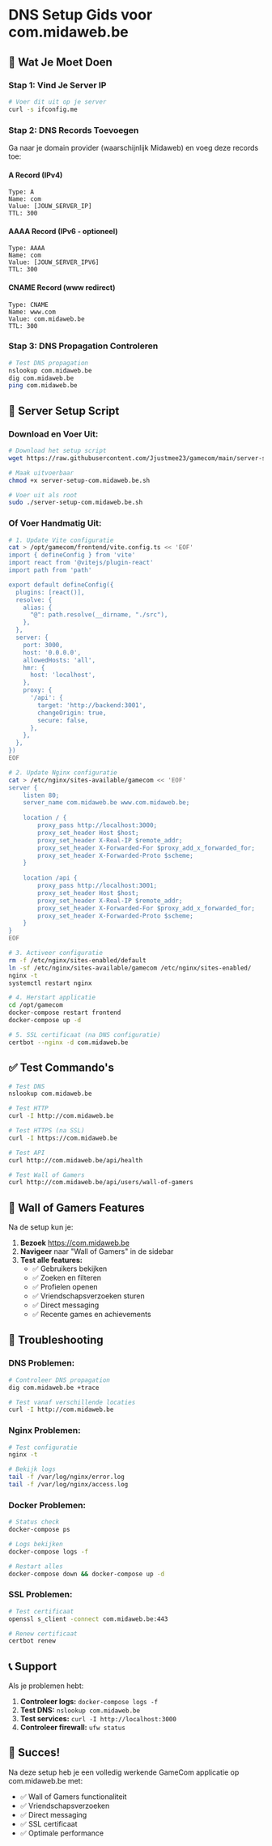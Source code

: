 # DNS Setup Gids voor com.midaweb.be

## 🎯 Wat Je Moet Doen

### **Stap 1: Vind Je Server IP**
```bash
# Voer dit uit op je server
curl -s ifconfig.me
```

### **Stap 2: DNS Records Toevoegen**

Ga naar je domain provider (waarschijnlijk Midaweb) en voeg deze records toe:

#### **A Record (IPv4)**
```
Type: A
Name: com
Value: [JOUW_SERVER_IP]
TTL: 300
```

#### **AAAA Record (IPv6 - optioneel)**
```
Type: AAAA
Name: com
Value: [JOUW_SERVER_IPV6]
TTL: 300
```

#### **CNAME Record (www redirect)**
```
Type: CNAME
Name: www.com
Value: com.midaweb.be
TTL: 300
```

### **Stap 3: DNS Propagation Controleren**

```bash
# Test DNS propagation
nslookup com.midaweb.be
dig com.midaweb.be
ping com.midaweb.be
```

## 🔧 Server Setup Script

### **Download en Voer Uit:**

```bash
# Download het setup script
wget https://raw.githubusercontent.com/Jjustmee23/gamecom/main/server-setup-com.midaweb.be.sh

# Maak uitvoerbaar
chmod +x server-setup-com.midaweb.be.sh

# Voer uit als root
sudo ./server-setup-com.midaweb.be.sh
```

### **Of Voer Handmatig Uit:**

```bash
# 1. Update Vite configuratie
cat > /opt/gamecom/frontend/vite.config.ts << 'EOF'
import { defineConfig } from 'vite'
import react from '@vitejs/plugin-react'
import path from 'path'

export default defineConfig({
  plugins: [react()],
  resolve: {
    alias: {
      "@": path.resolve(__dirname, "./src"),
    },
  },
  server: {
    port: 3000,
    host: '0.0.0.0',
    allowedHosts: 'all',
    hmr: {
      host: 'localhost',
    },
    proxy: {
      '/api': {
        target: 'http://backend:3001',
        changeOrigin: true,
        secure: false,
      },
    },
  },
})
EOF

# 2. Update Nginx configuratie
cat > /etc/nginx/sites-available/gamecom << 'EOF'
server {
    listen 80;
    server_name com.midaweb.be www.com.midaweb.be;
    
    location / {
        proxy_pass http://localhost:3000;
        proxy_set_header Host $host;
        proxy_set_header X-Real-IP $remote_addr;
        proxy_set_header X-Forwarded-For $proxy_add_x_forwarded_for;
        proxy_set_header X-Forwarded-Proto $scheme;
    }
    
    location /api {
        proxy_pass http://localhost:3001;
        proxy_set_header Host $host;
        proxy_set_header X-Real-IP $remote_addr;
        proxy_set_header X-Forwarded-For $proxy_add_x_forwarded_for;
        proxy_set_header X-Forwarded-Proto $scheme;
    }
}
EOF

# 3. Activeer configuratie
rm -f /etc/nginx/sites-enabled/default
ln -sf /etc/nginx/sites-available/gamecom /etc/nginx/sites-enabled/
nginx -t
systemctl restart nginx

# 4. Herstart applicatie
cd /opt/gamecom
docker-compose restart frontend
docker-compose up -d

# 5. SSL certificaat (na DNS configuratie)
certbot --nginx -d com.midaweb.be
```

## ✅ Test Commando's

```bash
# Test DNS
nslookup com.midaweb.be

# Test HTTP
curl -I http://com.midaweb.be

# Test HTTPS (na SSL)
curl -I https://com.midaweb.be

# Test API
curl http://com.midaweb.be/api/health

# Test Wall of Gamers
curl http://com.midaweb.be/api/users/wall-of-gamers
```

## 🚀 Wall of Gamers Features

Na de setup kun je:

1. **Bezoek** https://com.midaweb.be
2. **Navigeer** naar "Wall of Gamers" in de sidebar
3. **Test alle features:**
   - ✅ Gebruikers bekijken
   - ✅ Zoeken en filteren
   - ✅ Profielen openen
   - ✅ Vriendschapsverzoeken sturen
   - ✅ Direct messaging
   - ✅ Recente games en achievements

## 🔧 Troubleshooting

### **DNS Problemen:**
```bash
# Controleer DNS propagation
dig com.midaweb.be +trace

# Test vanaf verschillende locaties
curl -I http://com.midaweb.be
```

### **Nginx Problemen:**
```bash
# Test configuratie
nginx -t

# Bekijk logs
tail -f /var/log/nginx/error.log
tail -f /var/log/nginx/access.log
```

### **Docker Problemen:**
```bash
# Status check
docker-compose ps

# Logs bekijken
docker-compose logs -f

# Restart alles
docker-compose down && docker-compose up -d
```

### **SSL Problemen:**
```bash
# Test certificaat
openssl s_client -connect com.midaweb.be:443

# Renew certificaat
certbot renew
```

## 📞 Support

Als je problemen hebt:

1. **Controleer logs:** `docker-compose logs -f`
2. **Test DNS:** `nslookup com.midaweb.be`
3. **Test services:** `curl -I http://localhost:3000`
4. **Controleer firewall:** `ufw status`

## 🎉 Succes!

Na deze setup heb je een volledig werkende GameCom applicatie op com.midaweb.be met:
- ✅ Wall of Gamers functionaliteit
- ✅ Vriendschapsverzoeken
- ✅ Direct messaging
- ✅ SSL certificaat
- ✅ Optimale performance 